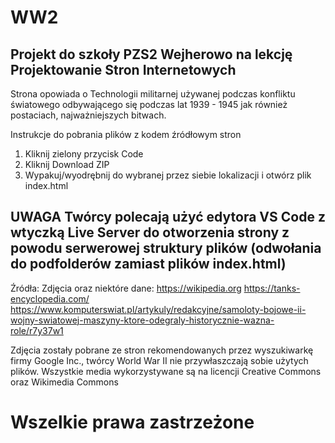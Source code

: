 # WW2
## Projekt do szkoły PZS2 Wejherowo na lekcję Projektowanie Stron Internetowych
Strona opowiada o Technologii militarnej używanej podczas konfliktu światowego odbywającego się podczas lat 1939 - 1945 jak również postaciach, najważniejszych bitwach.

Instrukcje do pobrania plików z kodem źródłowym stron
1. Kliknij zielony przycisk Code
2. Kliknij Download ZIP
3. Wypakuj/wyodrębnij do wybranej przez siebie lokalizacji i otwórz plik index.html
## UWAGA Twórcy polecają użyć edytora VS Code z wtyczką Live Server do otworzenia strony z powodu serwerowej struktury plików (odwołania do podfolderów zamiast plików index.html)

Źródła:
Zdjęcia oraz niektóre dane:
https://wikipedia.org
https://tanks-encyclopedia.com/
https://www.komputerswiat.pl/artykuly/redakcyjne/samoloty-bojowe-ii-wojny-swiatowej-maszyny-ktore-odegraly-historycznie-wazna-role/r7y37w1

Zdjęcia zostały pobrane ze stron rekomendowanych przez wyszukiwarkę firmy Google Inc., twórcy World War II nie przywłaszczają sobie użytych plików. 
Wszystkie media wykorzystywane są na licencji Creative Commons oraz Wikimedia Commons
# Wszelkie prawa zastrzeżone
